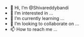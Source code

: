- 👋 Hi, I’m @Shivareddybandi
- 👀 I’m interested in ...
- 🌱 I’m currently learning ...
- 💞️ I’m looking to collaborate on ...
- 📫 How to reach me ...

<!---
Shivareddybandi/Shivareddybandi is a ✨ special ✨ repository because its `README.md` (this file) appears on your GitHub profile.
You can click the Preview link to take a look at your changes.
--->
